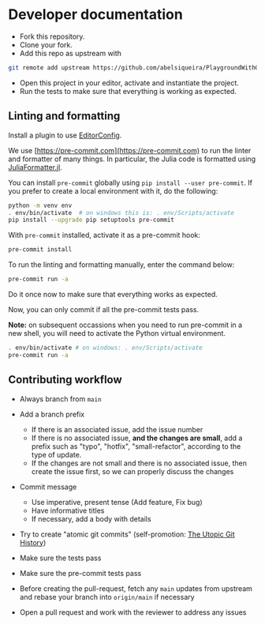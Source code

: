 # Developer documentation

- Fork this repository.
- Clone your fork.
- Add this repo as upstream with

```bash
git remote add upstream https://github.com/abelsiqueira/PlaygroundWithGit.jl
```

- Open this project in your editor, activate and instantiate the project.
- Run the tests to make sure that everything is working as expected.

## Linting and formatting

Install a plugin to use [EditorConfig](https://editorconfig.org).

We use [https://pre-commit.com](https://pre-commit.com) to run the linter and formatter of many things.
In particular, the Julia code is formatted using [JuliaFormatter.jl](https://github.com/domluna/JuliaFormatter.jl).

You can install `pre-commit` globally using `pip install --user pre-commit`.
If you prefer to create a local environment with it, do the following:

```bash
python -m venv env
. env/bin/activate  # on windows this is: . env/Scripts/activate
pip install --upgrade pip setuptools pre-commit
```

With `pre-commit` installed, activate it as a pre-commit hook:

```bash
pre-commit install
```

To run the linting and formatting manually, enter the command below:

```bash
pre-commit run -a
```

Do it once now to make sure that everything works as expected.

Now, you can only commit if all the pre-commit tests pass.

**Note:** on subsequent occassions when you need to run pre-commit in a new shell, you will need to activate the Python virtual environment.
```bash
. env/bin/activate # on windows: . env/Scripts/activate
pre-commit run -a
```

## Contributing workflow

- Always branch from `main`

- Add a branch prefix

  - If there is an associated issue, add the issue number
  - If there is no associated issue, **and the changes are small**, add a prefix such as "typo", "hotfix", "small-refactor", according to the type of update.
  - If the changes are not small and there is no associated issue, then create the issue first, so we can properly discuss the changes
- Commit message

  - Use imperative, present tense (Add feature, Fix bug)
  - Have informative titles
  - If necessary, add a body with details
- Try to create "atomic git commits" (self-promotion: [The Utopic Git History](https://blog.esciencecenter.nl/the-utopic-git-history-d44b81c09593))
- Make sure the tests pass
- Make sure the pre-commit tests pass
- Before creating the pull-request, fetch any `main` updates from upstream and rebase your branch into `origin/main` if necessary
- Open a pull request and work with the reviewer to address any issues
